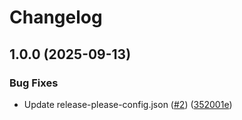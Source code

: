 # Changelog

## 1.0.0 (2025-09-13)


### Bug Fixes

* Update release-please-config.json ([#2](https://github.com/RedNoodlesOrg/pxe-boot/issues/2)) ([352001e](https://github.com/RedNoodlesOrg/pxe-boot/commit/352001eb398844099752d3a17b8a0846f2b2615f))
